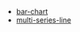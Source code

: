 * [bar-chart](/d3-sandbox/exps/bar-chart)
* [multi-series-line](/d3-sandbox/exps/multi-series-line)
